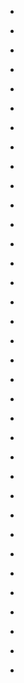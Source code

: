 
- [](/2020/07/fzly4su/)

- [](/2019/02/efnsfuq/)

- [](/2019/02/ammpn5/)

- [](/2019/02/efnbnds/)

- [](/2016/08/4y9sri/)

- [](/2015/10/3oqvgf/)

- [](/2013/05/ca67620/)

- [](/2013/02/18abtf/)

- [](/2013/02/18a80q/)

- [](/2013/02/c8d0fzf/)

- [](/2013/01/16d9ay/)

- [](/2013/01/c7uvfkg/)

- [](/2013/01/c7uy580/)

- [](/2013/01/c7sueze/)

- [](/2013/01/c7rotbn/)

- [](/2013/01/c7rxtys/)

- [](/2013/01/c7rxuew/)

- [](/2013/01/c7ppcs2/)

- [](/2013/01/c7p0h07/)

- [](/2012/12/c7nrcmf/)

- [](/2012/12/c7nrz1x/)

- [](/2012/06/c50st7z/)

- [](/2012/02/c3qhp44/)

- [](/2011/10/c2r50mc/)

- [](/2011/08/jwyax/)

- [](/2011/08/c2fs69q/)

- [](/2011/04/gqc78/)

- [](/2011/03/c1jke5c/)

- [](/2011/03/c1jp2lr/)

- [](/2011/01/c1b7a25/)

- [](/2010/10/c12oo81/)

- [](/2010/10/c115l7j/)

- [](/2010/09/c10nood/)

- [](/2010/09/diytf/)

- [](/2010/09/dhng1/)
